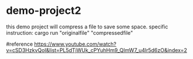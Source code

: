 # demo-project2
this demo project will compress a file to save some space.
specific instruction:
cargo run "originalfile" "compressedfile"

#reference
https://www.youtube.com/watch?v=cSD3HzkvQoI&list=PL5dTjWUk_cPYuhHm9_QImW7_u4lr5d6zO&index=2
